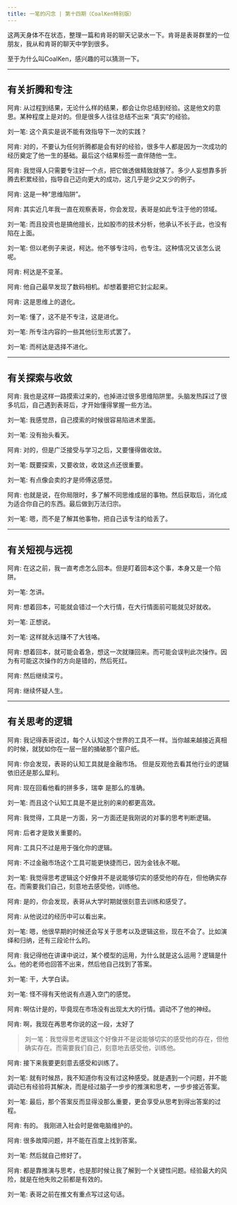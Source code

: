 ```yaml
---
title: 一笔的闪念 | 第十四期（CoalKen特别版）
---
```


这两天身体不在状态，整理一篇和肯哥的聊天记录水一下。肯哥是表哥群里的一位朋友，我从和肯哥的聊天中学到很多。

至于为什么叫CoalKen，感兴趣的可以猜测一下。

---
## 有关折腾和专注
阿肯: 从过程到结果，无论什么样的结果，都会让你总结到经验。这是他文的意思。某种程度上是对的。但是很多人往往总结不出来 “真实”的经验。

刘一笔: 这个真实是说不能有效指导下一次的实践？

阿肯: 对的，不要认为任何折腾都是会有好的经验，很多牛人都是因为一次成功的经历奠定了他一生的基础。最后这个结果标签一直伴随他一生。

阿肯: 我觉得人只需要专注好一个点，把它做透做精致就够了。多少人妄想靠多折腾去积累经验，指导自己迈向更大的成功，这几乎是少之又少的例子。

阿肯: 这是一种“思维陷阱”。

阿肯: 其实近几年我一直在观察表哥，你会发现，表哥是如此专注于他的领域。

刘一笔: 而且投资也是搞他擅长，比如股市的技术分析，他承认不长于此，也没有陷在上面。

刘一笔: 但以老例子来说，柯达。他不够专注吗，也专注。这种情况又该怎么说呢。

阿肯: 柯达是不变革。

阿肯: 他自己最早发现了数码相机。却想着要把它封尘起来。

阿肯: 这是思维上的退化。

刘一笔: 懂了，这不是不专注，这是进化。

刘一笔: 所专注内容的一些其他衍生形式罢了。

刘一笔: 而柯达是选择不进化。

---
## 有关探索与收敛

阿肯: 我也是这样一路摸索过来的，也掉进过很多思维陷阱里。头脑发热踩过了很多坑后，自己遇到表哥后，才开始懂得掌握一些方法。

刘一笔: 我感觉昂，自己摸索的时候很容易陷进术里面。

刘一笔: 没有抬头看天。

阿肯: 对的，但是广泛接受与学习之后，又要懂得做收敛。

刘一笔: 既要探索，又要收敛，收敛这点还很重要。

刘一笔: 有点像会卖的才是师傅这感觉。

阿肯: 也就是说，在你局限时，多了解不同思维成层的事物。然后获取后，消化成为适合你自己的东西。最后做到万法归宗。

刘一笔: 嗯，而不是了解其他事物，把自己该专注的给丢了。

---
## 有关短视与远视

阿肯: 在这之前，我一直考虑怎么回本。但是盯着回本这个事，本身又是一个陷阱。

刘一笔: 怎讲。

阿肯: 想着回本，可能就会错过一个大行情，在大行情面前可能就见好就收。

刘一笔: 正想说。

刘一笔: 这样就永远赚不了大钱咯。

阿肯: 想着回本，就可能会着急，想这一次就赚回来。而可能会误判此次操作。因为有可能这次操作的方向是错的，然后死扛。

阿肯: 然后继续深亏。

阿肯: 继续怀疑人生。

---
## 有关思考的逻辑
阿肯: 我记得表哥说过，每个人认知这个世界的工具不一样。当你越来越接近真相的时候，就犹如你在一层一层的捅破那个窗户纸。

阿肯: 你会发现，表哥的认知工具就是金融市场。 但是反观他去看其他行业的逻辑依旧还是那么犀利。

阿肯: 现在回看他看的拼多多，瑞幸 是那么的准确。

刘一笔: 而且这个认知工具是不是比别的来的都更高效。

阿肯: 我觉得，工具是一方面，另一方面还是我刚说的对事的思考判断逻辑。

阿肯: 后者才是致关重要的。

阿肯: 工具只不过是用于强化你的逻辑。

阿肯: 不过金融市场这个工具可能更快捷而已，因为金钱永不眠。

刘一笔: 我觉得思考逻辑这个好像并不是说能够切实的感受他的存在，但他确实存在。而需要我们自己，刻意地去感受他，训练他。

阿肯: 是的，你会发现，表哥从大学时期就很刻意去训练和感受了。

阿肯: 从他说过的经历中可以看出来。

刘一笔: 嗯，他很早期的时候还会写关于思考以及逻辑这些，现在不会了。比如演绎和归纳，还有三段论什么的。

阿肯: 我记得他在讲课中说过，某个模型的运用，为什么就是这么运用？逻辑是什么。他的老师也回答不出来，然后他自己找到了答案。

刘一笔: 干，大学白读。

刘一笔: 怪不得有天他说有点遁入空门的感觉。

阿肯: 啊估计是的，毕竟现在市场没有出现太大的行情。调动不了他的神经。

阿肯: 啊，我现在再思考你说的这一段，太好了
> 刘一笔：我觉得思考逻辑这个好像并不是说能够切实的感受他的存在，但他确实存在。而需要我们自己，刻意地去感受他，训练他。

阿肯: 接下来我要更刻意去感受和训练了。

刘一笔: 就有时候昂，我不知道你有没有过这种感受。就是遇到一个问题，并不能调动已有经验将其解决，而是经过脑子一步步的推演和思考，一步步接近答案。

刘一笔: 最后，那个答案反而显得没那么重要，更会享受从思考到得出答案的过程。

阿肯: 有的。 我刚进入社会时是做电脑维护的。

阿肯: 很多故障问题，并不能在百度上找到答案。

刘一笔: 然后就自己修好了。

阿肯: 都是靠推演与思考，也是那时候让我了解到一个关键性问题。经验最大的风险，就是在他失败之前都是有效的。

刘一笔: 表哥之前在推文有重点写过这句话。

<commonFooter-for-idea></commonFooter-for-idea>
